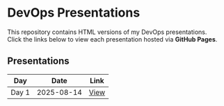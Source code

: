 # DevOps Presentations

This repository contains HTML versions of my DevOps presentations.  
Click the links below to view each presentation hosted via **GitHub Pages**.

## Presentations

| Day  | Date       | Link |
|------|------------|------|
| Day 1 | 2025-08-14 | [View](https://pavanyn2002.github.io/Devops_ppt/Day1_presentation.html)
